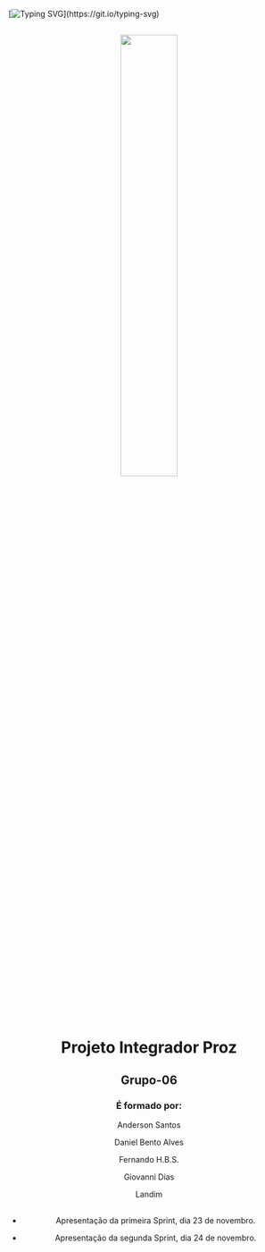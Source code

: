 


  [![Typing SVG](https://readme-typing-svg.demolab.com/?lines=Bem+vindo+ao+Projeto+Integrador!)](https://git.io/typing-svg)



##

<div style="display: inline_block" align="center">

 <img src="https://cdn.jsdelivr.net/gh/devicons/devicon/icons/figma/figma-original.svg" width="45%"/>
          
# Projeto Integrador Proz 

## Grupo-06

<h3>É formado por:</h3>

<p>

Anderson Santos

Daniel Bento Alves

Fernando H.B.S.

Giovanni Dias

Landim 

##

* Apresentação da primeira Sprint, dia 23 de novembro.

* Apresentação da segunda Sprint, dia 24 de novembro.

</p>

</div>
